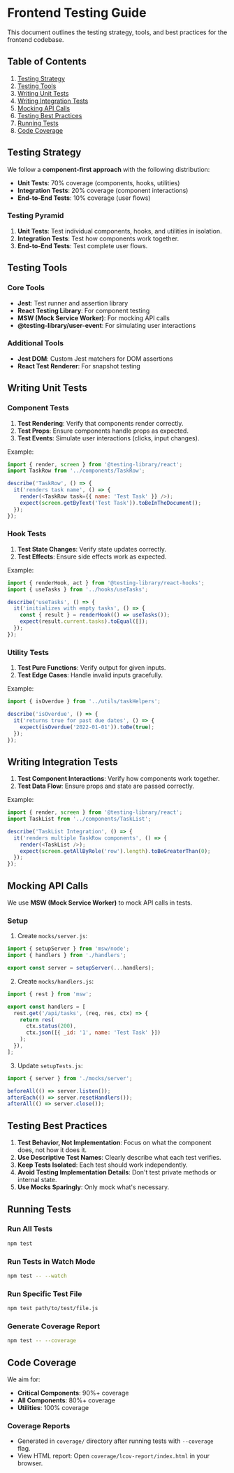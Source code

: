 # Frontend Testing Guide

This document outlines the testing strategy, tools, and best practices for the frontend codebase.

## Table of Contents
1. [Testing Strategy](#testing-strategy)
2. [Testing Tools](#testing-tools)
3. [Writing Unit Tests](#writing-unit-tests)
4. [Writing Integration Tests](#writing-integration-tests)
5. [Mocking API Calls](#mocking-api-calls)
6. [Testing Best Practices](#testing-best-practices)
7. [Running Tests](#running-tests)
8. [Code Coverage](#code-coverage)

## Testing Strategy

We follow a **component-first approach** with the following distribution:
- **Unit Tests**: 70% coverage (components, hooks, utilities)
- **Integration Tests**: 20% coverage (component interactions)
- **End-to-End Tests**: 10% coverage (user flows)

### Testing Pyramid
1. **Unit Tests**: Test individual components, hooks, and utilities in isolation.
2. **Integration Tests**: Test how components work together.
3. **End-to-End Tests**: Test complete user flows.

## Testing Tools

### Core Tools
- **Jest**: Test runner and assertion library
- **React Testing Library**: For component testing
- **MSW (Mock Service Worker)**: For mocking API calls
- **@testing-library/user-event**: For simulating user interactions

### Additional Tools
- **Jest DOM**: Custom Jest matchers for DOM assertions
- **React Test Renderer**: For snapshot testing

## Writing Unit Tests

### Component Tests
1. **Test Rendering**: Verify that components render correctly.
2. **Test Props**: Ensure components handle props as expected.
3. **Test Events**: Simulate user interactions (clicks, input changes).

Example:
```javascript
import { render, screen } from '@testing-library/react';
import TaskRow from '../components/TaskRow';

describe('TaskRow', () => {
  it('renders task name', () => {
    render(<TaskRow task={{ name: 'Test Task' }} />);
    expect(screen.getByText('Test Task')).toBeInTheDocument();
  });
});
```

### Hook Tests
1. **Test State Changes**: Verify state updates correctly.
2. **Test Effects**: Ensure side effects work as expected.

Example:
```javascript
import { renderHook, act } from '@testing-library/react-hooks';
import { useTasks } from '../hooks/useTasks';

describe('useTasks', () => {
  it('initializes with empty tasks', () => {
    const { result } = renderHook(() => useTasks());
    expect(result.current.tasks).toEqual([]);
  });
});
```

### Utility Tests
1. **Test Pure Functions**: Verify output for given inputs.
2. **Test Edge Cases**: Handle invalid inputs gracefully.

Example:
```javascript
import { isOverdue } from '../utils/taskHelpers';

describe('isOverdue', () => {
  it('returns true for past due dates', () => {
    expect(isOverdue('2022-01-01')).toBe(true);
  });
});
```

## Writing Integration Tests

1. **Test Component Interactions**: Verify how components work together.
2. **Test Data Flow**: Ensure props and state are passed correctly.

Example:
```javascript
import { render, screen } from '@testing-library/react';
import TaskList from '../components/TaskList';

describe('TaskList Integration', () => {
  it('renders multiple TaskRow components', () => {
    render(<TaskList />);
    expect(screen.getAllByRole('row').length).toBeGreaterThan(0);
  });
});
```

## Mocking API Calls

We use **MSW (Mock Service Worker)** to mock API calls in tests.

### Setup
1. Create `mocks/server.js`:
```javascript
import { setupServer } from 'msw/node';
import { handlers } from './handlers';

export const server = setupServer(...handlers);
```

2. Create `mocks/handlers.js`:
```javascript
import { rest } from 'msw';

export const handlers = [
  rest.get('/api/tasks', (req, res, ctx) => {
    return res(
      ctx.status(200),
      ctx.json([{ _id: '1', name: 'Test Task' }])
    );
  }),
];
```

3. Update `setupTests.js`:
```javascript
import { server } from './mocks/server';

beforeAll(() => server.listen());
afterEach(() => server.resetHandlers());
afterAll(() => server.close());
```

## Testing Best Practices

1. **Test Behavior, Not Implementation**: Focus on what the component does, not how it does it.
2. **Use Descriptive Test Names**: Clearly describe what each test verifies.
3. **Keep Tests Isolated**: Each test should work independently.
4. **Avoid Testing Implementation Details**: Don't test private methods or internal state.
5. **Use Mocks Sparingly**: Only mock what's necessary.

## Running Tests

### Run All Tests
```bash
npm test
```

### Run Tests in Watch Mode
```bash
npm test -- --watch
```

### Run Specific Test File
```bash
npm test path/to/test/file.js
```

### Generate Coverage Report
```bash
npm test -- --coverage
```

## Code Coverage

We aim for:
- **Critical Components**: 90%+ coverage
- **All Components**: 80%+ coverage
- **Utilities**: 100% coverage

### Coverage Reports
- Generated in `coverage/` directory after running tests with `--coverage` flag.
- View HTML report: Open `coverage/lcov-report/index.html` in your browser.
